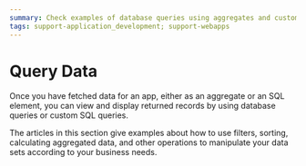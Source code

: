 ```yaml
---
summary: Check examples of database queries using aggregates and custom SQL queries. See how to manipulate sets of records returned using filters, sorting or operations other operations supported by aggregates.
tags: support-application_development; support-webapps
---
```


# Query Data

Once you have fetched data for an app, either as an aggregate or an SQL element, you can view and display returned records by using database queries or custom SQL queries.

The articles in this section give examples about how to use filters, sorting, calculating aggregated data, and other operations to manipulate your data sets according to your business needs. 

